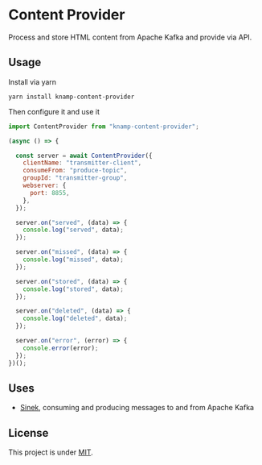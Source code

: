 # Content Provider

Process and store HTML content from Apache Kafka and provide via API.

## Usage

Install via yarn

    yarn install knamp-content-provider

Then configure it and use it

```javascript
import ContentProvider from "knamp-content-provider";

(async () => {

  const server = await ContentProvider({
    clientName: "transmitter-client",
    consumeFrom: "produce-topic",
    groupId: "transmitter-group",
    webserver: {
      port: 8855,
    },
  });

  server.on("served", (data) => {
    console.log("served", data);
  });

  server.on("missed", (data) => {
    console.log("missed", data);
  });

  server.on("stored", (data) => {
    console.log("stored", data);
  });

  server.on("deleted", (data) => {
    console.log("deleted", data);
  });

  server.on("error", (error) => {
    console.error(error);
  });
})();
```

## Uses

* [Sinek](https://github.com/nodefluent/node-sinek), consuming and producing messages to and from Apache Kafka

## License

This project is under [MIT](./LICENSE).